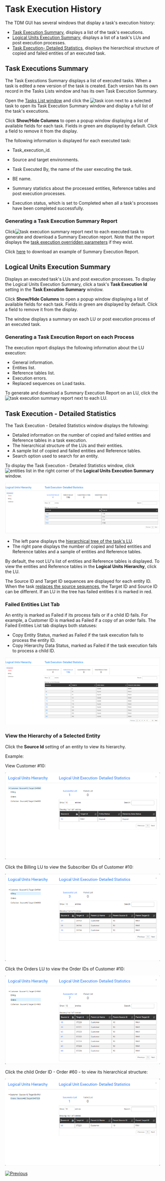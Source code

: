 # Task Execution History

The TDM GUI has several windows that display a task's execution history:

- [Task Execution Summary](#task-executions-summary), displays a list of the task's executions.
- [Logical Units Execution Summary](#logical-units-execution-summary), displays a list of a task's LUs and post execution processes.
- [Task Execution- Detailed Statistics](#task-execution---detailed-statistics), displays the hierarchical structure of copied and failed entities of an executed task.



## Task Executions Summary 

The Task Executions Summary displays a list of executed tasks. When a task is edited a new version of the task is created. Each version has its own record in the Tasks Lists window and has its own Task Execution Summary. 

Open the [Tasks List window](14_task_overview.md#tdm-tasks-list-window) and click the ![task icon](images/task_execution_history_icon.png) next to a selected task to open its Task Execution Summary window and display a full list of the task's executions.

Click **Show/Hide Columns** to open a popup window displaying a list of available fields for each task. Fields in green are displayed by default. Click a field to remove it from the display.

The following information is displayed for each executed task:

- Task_execution_id.

- Source and target environments.

- Task Executed By, the name of the user executing the task.

- BE name.

- Summary statistics about the processed entities, Reference tables and post execution processes.

- Execution status, which is set to Completed when all a task's processes have been completed successfully.

  

### Generating a Task Execution Summary Report

Click![task execution summary report](images/task_execution_summary_report_icon.png) next to each executed task to generate and download a Summary Execution report. Note that the report displays the [task execution overridden parameters](/articles/TDM/tdm_architecture/04_task_execution_overridden_parameters.md) if they exist.

Click [here](testParams2_Summary_Execution_Report_EXECID_217.xlsx) to download an example of Summary Execution Report.

## Logical Units Execution Summary

Displays an executed task's LUs and post execution processes. To display the Logical Units Execution Summary, click a task's **Task Execution Id** setting in the **Task Execution Summary** window.

Click **Show/Hide Columns** to open a popup window displaying a list of available fields for each task. Fields in green are displayed by default.  Click a field to remove it from the display.

The window displays a summary on each LU or post execution process of an executed task.

### Generating a Task Execution Report on each Process

The execution report displays the following information about the LU execution:

- General information.
- Entities list.
- Reference tables list.
- Execution errors.
- Replaced sequences on Load tasks.

To generate and download a Summary Execution Report on an LU, click the ![task execution summary report](images/task_execution_summary_report_icon.png) next to each LU.



## Task Execution - Detailed Statistics

The Task Execution - Detailed Statistics window displays the following:

-  Detailed information on the number of copied and failed entities and Reference tables in a task execution.
-  The hierarchical structure of the LUs and their entities.
-  A sample list of copied and failed entities and Reference tables. 
-  Search option used to search for an entity.

To display the Task Execution - Detailed Statistics window, click ![entities list](images/entities_list_icon.png) in the right corner of the **Logical Units Execution Summary** window.

![entities list](images/task_execution_entities_list.png)



- The left pane displays the [hierarchical tree of the task's LU](/articles/TDM/tdm_overview/03_business_entity_overview.md#building-an-lu-hierarchy-in-a-be).
- The right pane displays the number of copied and failed entities and Reference tables and a sample of entities and Reference tables. 

By default, the root LU's list of entities and Reference tables is displayed. To view the entities and Reference tables in the **Logical Units Hierarchy**, click the LU.

The Source ID and Target ID sequences are displayed for each entity ID. When the task [replaces the source sequences](17_load_task_regular_mode.md#replace-sequence), the Target ID and Source ID can be different. If an LU in the tree has failed entities it is marked in red.

### Failed Entities List Tab

An entity is marked as Failed if its process fails or if a child ID fails. For example, a Customer ID is marked as Failed if a copy of an order fails.  The Failed Entities List tab displays both statuses: 

- Copy Entity Status, marked as Failed if the task execution fails to process the entity ID.
- Copy Hierarchy Data Status, marked as Failed if the task execution fails to process a child ID.

![failed entities](images/failed_entities_tab.png)

### View the Hierarchy of a Selected Entity

Click the **Source Id** setting of an entity to view its hierarchy. 

Example:

View Customer #10:

![entity hierarchy](images/task_execution_ID_hierarchy_1.png)



Click the Billing LU to view the Subscriber IDs of Customer #10:

![entity hierarchy](images/task_execution_ID_hierarchy_2.png)



Click the Orders LU to view the Order IDs of Customer #10:

![entity hierarchy](images/task_execution_ID_hierarchy_3.png)

Click the child Order ID - Order #60 - to view its hierarchical structure:

![entity hierarchy](images/task_execution_ID_hierarchy_4.png)



  [![Previous](/articles/images/Previous.png)](26_task_execution.md)

